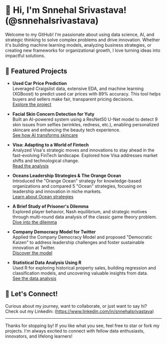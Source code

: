 # 👋 Hi, I'm Snnehal Srivastava! (@snnehalsrivastava)

Welcome to my GitHub! I'm passionate about using data science, AI, and strategic thinking to solve complex problems and drive innovation. Whether it's building machine learning models, analyzing business strategies, or creating new frameworks for organizational growth, I love turning ideas into impactful solutions.

## 🚀 Featured Projects

- **Used Car Price Prediction**  
  Leveraged Craigslist data, extensive EDA, and machine learning (XGBoost) to predict used car prices with 89% accuracy. This tool helps buyers and sellers make fair, transparent pricing decisions.  
  [Explore the project](https://github.com/snnehalsrivastava/Used-Car-Price-List-Prediction)

- **Facial Skin Concern Detection for Yuty**  
  Built an AI-powered system using a ResNet50 U-Net model to detect 9 skin issues from selfies (wrinkles, redness, etc.), enabling personalized skincare and enhancing the beauty tech experience.  
  [See how AI transforms skincare](https://github.com/snnehalsrivastava/Yuty-Data-Science-Project-Facial-Skin-Concern-Detection)

- **Visa: Adapting to a World of Fintech**  
  Analyzed Visa's strategic moves and innovations to stay ahead in the fast-evolving FinTech landscape. Explored how Visa addresses market shifts and technological change.  
  [Read the analysis](https://github.com/snnehalsrivastava/Visa-Adapting-to-a-World-of-Fintech)

- **Oceans Leadership Strategies & The Orange Ocean**  
  Introduced the "Orange Ocean" strategy for knowledge-based organizations and compared 5 "Ocean" strategies, focusing on leadership and innovation in niche markets.  
  [Learn about Ocean strategies](https://github.com/snnehalsrivastava/Oceans-Leadership-Strategies-A-Comparative-Analysis-and-the-New-Orange-Ocean)

- **A Brief Study of Prisoner's Dilemma**  
  Explored player behavior, Nash equilibrium, and strategic motives through multi-round data analysis of the classic game theory problem.  
  [Dive into the dilemma](https://github.com/snnehalsrivastava/A-Brief-Study-of-Prisoner-s-Dilemma)

- **Company Democracy Model for Twitter**  
  Applied the Company Democracy Model and proposed "Democratic Kaizen" to address leadership challenges and foster sustainable innovation at Twitter.  
  [Discover the model](https://github.com/snnehalsrivastava/Company-Democracy-Model-Twitter)

- **Statistical Data Analysis Using R**  
  Used R for exploring historical property sales, building regression and classification models, and uncovering valuable insights from data.  
  [See the data analysis](https://github.com/snnehalsrivastava/Statistical-Data-Analysis-Using-R-Programming)

## 🌟 Let's Connect!

Curious about my journey, want to collaborate, or just want to say hi?  
Check out my LinkedIn: (https://www.linkedin.com/in/snnehalsrivastava) 

---

Thanks for stopping by! If you like what you see, feel free to star or fork my projects. I'm always excited to connect with fellow data enthusiasts, innovators, and lifelong learners!

